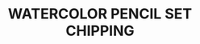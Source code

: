 ---
title: "WATERCOLOR PENCIL SET CHIPPING"
price: "700" 
desc: "AK olovke"
img_path: "/assets/img/AK10042.jpg"
brand: AK
available: true
special_offer: false
new: false
soon: false
cat: "Weathering"
subcat: "wet-ak-olovke"
subsubcat: ""
sifra: "AK10042"
---